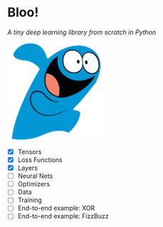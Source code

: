 # Bloo!
_A tiny deep learning library from scratch in Python_

![alt text](images/bloo.png "Bloo!")


- [x] Tensors
- [x] Loss Functions
- [x] Layers
- [ ] Neural Nets
- [ ] Optimizers
- [ ] Data
- [ ] Training
- [ ] End-to-end example: XOR
- [ ] End-to-end example: FizzBuzz

